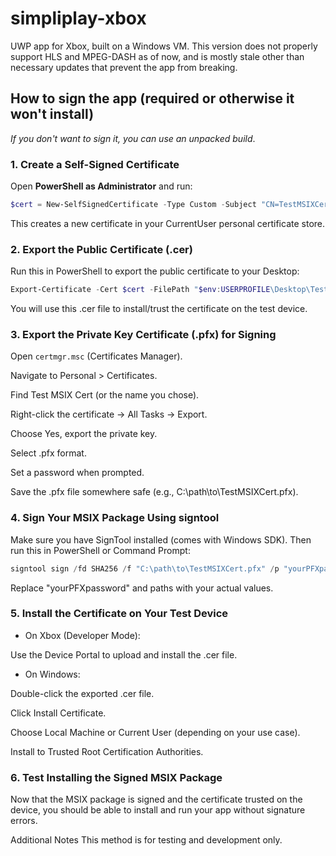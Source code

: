 # simpliplay-xbox
UWP app for Xbox, built on a Windows VM. This version does not properly support HLS and MPEG-DASH as of now, and is mostly stale other than necessary updates that prevent the app from breaking.

## How to sign the app (required or otherwise it won't install)
*If you don't want to sign it, you can use an unpacked build*.
### 1. Create a Self-Signed Certificate

Open **PowerShell as Administrator** and run:

```powershell
$cert = New-SelfSignedCertificate -Type Custom -Subject "CN=TestMSIXCert" -KeyUsage DigitalSignature -FriendlyName "Test MSIX Cert" -CertStoreLocation "Cert:\CurrentUser\My" -KeyAlgorithm RSA -KeyLength 2048 -HashAlgorithm SHA256
```

This creates a new certificate in your CurrentUser personal certificate store.

### 2. Export the Public Certificate (.cer)
Run this in PowerShell to export the public certificate to your Desktop:

```powershell
Export-Certificate -Cert $cert -FilePath "$env:USERPROFILE\Desktop\TestMSIXCert.cer"
```
You will use this .cer file to install/trust the certificate on the test device.

### 3. Export the Private Key Certificate (.pfx) for Signing
Open `certmgr.msc` (Certificates Manager).

Navigate to Personal > Certificates.

Find Test MSIX Cert (or the name you chose).

Right-click the certificate → All Tasks → Export.

Choose Yes, export the private key.

Select .pfx format.

Set a password when prompted.

Save the .pfx file somewhere safe (e.g., C:\path\to\TestMSIXCert.pfx).

### 4. Sign Your MSIX Package Using signtool
Make sure you have SignTool installed (comes with Windows SDK). Then run this in PowerShell or Command Prompt:

```powershell
signtool sign /fd SHA256 /f "C:\path\to\TestMSIXCert.pfx" /p "yourPFXpassword" /v "C:\path\to\your.msix"
```
Replace "yourPFXpassword" and paths with your actual values.

### 5. Install the Certificate on Your Test Device
- On Xbox (Developer Mode):

Use the Device Portal to upload and install the .cer file.

- On Windows:

Double-click the exported .cer file.

Click Install Certificate.

Choose Local Machine or Current User (depending on your use case).

Install to Trusted Root Certification Authorities.

### 6. Test Installing the Signed MSIX Package
Now that the MSIX package is signed and the certificate trusted on the device, you should be able to install and run your app without signature errors.

Additional Notes
This method is for testing and development only.
